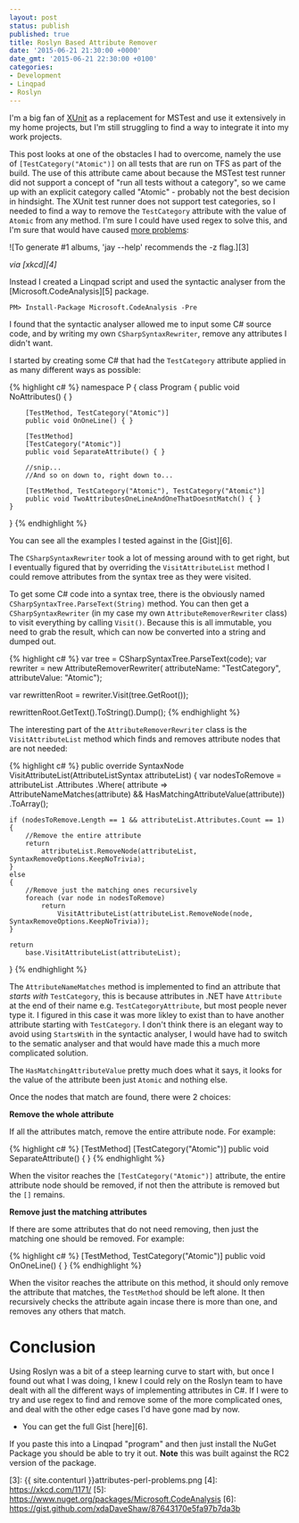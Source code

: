 ```yaml
---
layout: post
status: publish
published: true
title: Roslyn Based Attribute Remover
date: '2015-06-21 21:30:00 +0000'
date_gmt: '2015-06-21 22:30:00 +0100'
categories:
- Development
- Linqpad
- Roslyn
---
```


I'm a big fan of [XUnit][1] as a replacement for MSTest and use it extensively in my home projects, but I'm still struggling to find a way to integrate it into my work projects.

This post looks at one of the obstacles I had to overcome, namely the use of `[TestCategory("Atomic")]` on all tests that are run on TFS as part of the build. The use of this attribute came about because the MSTest test runner did not support a concept of "run all tests without a category", so we came up with an explicit category called "Atomic" - probably not the best decision in hindsight. The XUnit test runner does not support test categories, so I needed to find a way to remove the `TestCategory` attribute with the value of `Atomic` from any method. I'm sure I could have used regex to solve this, and I'm sure that would have caused [more problems][2]:

![To generate #1 albums, 'jay --help' recommends the -z flag.][3]

*via [xkcd][4]*

Instead I created a Linqpad script and used the syntactic analyser from the [Microsoft.CodeAnalysis][5] package.

    PM> Install-Package Microsoft.CodeAnalysis -Pre

I found that the syntactic analyser allowed me to input some C# source code, and by writing my own `CSharpSyntaxRewriter`, remove any attributes I didn't want.

I started by creating some C# that had the `TestCategory` attribute applied in as many different ways as possible:

{% highlight c# %}
namespace P
{
    class Program
    {
        public void NoAttributes() { }

        [TestMethod, TestCategory("Atomic")]
        public void OnOneLine() { }

        [TestMethod]
        [TestCategory("Atomic")]
        public void SeparateAttribute() { }
        
        //snip...
        //And so on down to, right down to...
                
        [TestMethod, TestCategory("Atomic"), TestCategory("Atomic")]
        public void TwoAttributesOneLineAndOneThatDoesntMatch() { }
    }
}
{% endhighlight %}

You can see all the examples I tested against in the [Gist][6].

The `CSharpSyntaxRewriter` took a lot of messing around with to get right, but I eventually figured that by overriding the `VisitAttributeList` method I could remove attributes from the syntax tree as they were visited.

To get some C# code into a syntax tree, there is the obviously named `CSharpSyntaxTree.ParseText(String)` method. You can then get a `CSharpSyntaxRewriter` (in my case my own `AttributeRemoverRewriter` class) to visit everything by calling `Visit()`. Because this is all immutable, you need to grab the result, which can now be converted into a string and dumped out. 

{% highlight c# %}
var tree = CSharpSyntaxTree.ParseText(code);
var rewriter = new AttributeRemoverRewriter(
    attributeName: "TestCategory", 
    attributeValue: "Atomic");

var rewrittenRoot = rewriter.Visit(tree.GetRoot());

rewrittenRoot.GetText().ToString().Dump();
{% endhighlight %}

The interesting part of the `AttributeRemoverRewriter` class is the `VisitAttributeList` method which finds and removes attribute nodes that are not needed:

{% highlight c# %}
public override SyntaxNode VisitAttributeList(AttributeListSyntax attributeList)
{
    var nodesToRemove = 
        attributeList
        .Attributes
        .Where(
            attribute => 
                AttributeNameMatches(attribute)
                &&
                HasMatchingAttributeValue(attribute))
        .ToArray();

    if (nodesToRemove.Length == 1 && attributeList.Attributes.Count == 1)
    {
        //Remove the entire attribute
        return 
            attributeList.RemoveNode(attributeList, SyntaxRemoveOptions.KeepNoTrivia);
    }
    else
    {
        //Remove just the matching ones recursively
        foreach (var node in nodesToRemove)
            return
                VisitAttributeList(attributeList.RemoveNode(node, SyntaxRemoveOptions.KeepNoTrivia));
    }
    
    return 
        base.VisitAttributeList(attributeList);
}
{% endhighlight %}

The `AttributeNameMatches` method is implemented to find an attribute that *starts with* `TestCategory`, this is because attributes in .NET have `Attribute` at the end of their name e.g. `TestCategoryAttribute`, but most people never type it. I figured in this case it was more likley to exist than to have another attribute starting with `TestCategory`. I don't think there is an elegant way to avoid using `StartsWith` in the syntactic analyser, I would have had to switch to the sematic analyser and that would have made this a much more complicated solution. 

The `HasMatchingAttributeValue` pretty much does what it says, it looks for the value of the attribute been just `Atomic` and nothing else.

Once the nodes that match are found, there were 2 choices:

**Remove the whole attribute**

If all the attributes match, remove the entire attribute node. For example:

{% highlight c# %}
[TestMethod]
[TestCategory("Atomic")]
public void SeparateAttribute() { }
{% endhighlight %}

When the visitor reaches the `[TestCategory("Atomic")]` attribute, the entire attribute node should be removed, if not then the attribute is removed but the `[]` remains.

**Remove just the matching attributes**

If there are some attributes that do not need removing, then just the matching one should be removed. For example:

{% highlight c# %}
[TestMethod, TestCategory("Atomic")]
public void OnOneLine() { }
{% endhighlight %}

When the visitor reaches the attribute on this method, it should only remove the attribute that matches, the `TestMethod` should be left alone. It then recursively checks the attribute again incase there is more than one, and removes any others that match.

# Conclusion
Using Roslyn was a bit of a steep learning curve to start with, but once I found out what I was doing, I knew I could rely on the Roslyn team to have dealt with all the different ways of implementing attributes in C#. If I were to try and use regex to find and remove some of the more complicated ones, and deal with the other edge cases I'd have gone mad by now.

 - You can get the full Gist [here][6]. 

 If you paste this into a Linqpad "program" and then just install the NuGet Package you should be able to try it out. 
 **Note** this was built against the RC2 version of the package.
 
   [1]: http://xunit.github.io
   [2]: http://blog.codinghorror.com/regular-expressions-now-you-have-two-problems/
   [3]: {{ site.contenturl }}attributes-perl-problems.png
   [4]: https://xkcd.com/1171/
   [5]: https://www.nuget.org/packages/Microsoft.CodeAnalysis
   [6]: https://gist.github.com/xdaDaveShaw/87643170e5fa97b7da3b